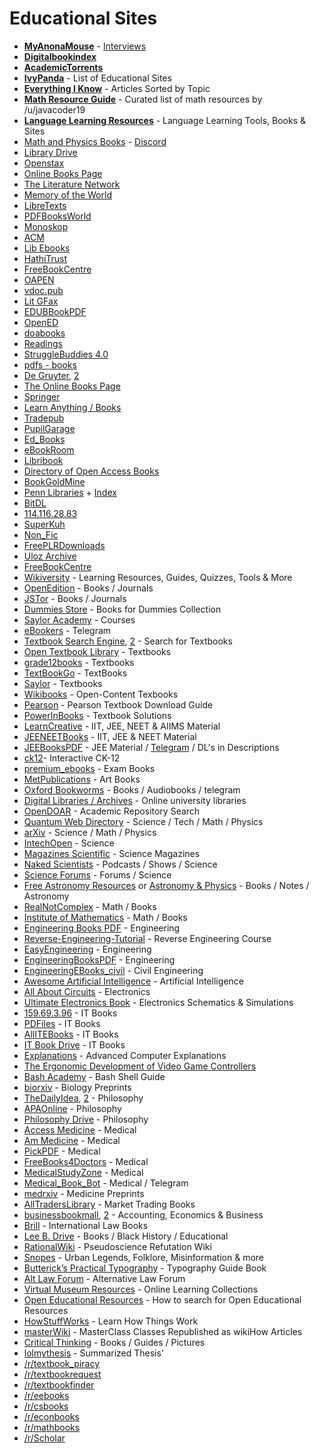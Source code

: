 # Educational Sites

-   **[MyAnonaMouse](https://www.myanonamouse.net/)** - [Interviews](https://www.myanonamouse.net/inviteapp.php)
-   **[Digitalbookindex](http://www.digitalbookindex.org)**
-   **[AcademicTorrents](https://academictorrents.com/)**
-   **[IvyPanda](https://ivypanda.com/blog/1000-open-textbooks-and-learning-resources-for-all-subjects/)** - List of Educational Sites
-   **[Everything I Know](https://wiki.nikiv.dev/)** - Articles Sorted by Topic
-   **[Math Resource Guide](https://free-math-resources.netlify.app/)** - Curated list of math resources by /u/javacoder19
-   **[Language Learning Resources](https://www.reddit.com/r/FREEMEDIAHECKYEAH/wiki/tools-misc#wiki_.25B7_language_learning)** - Language Learning Tools, Books & Sites
-   [Math and Physics Books](https://www.reddit.com/r/FREEMEDIAHECKYEAH/wiki/base64#wiki_math_and_physics_books) - [Discord](https://discord.gg/v23hTtx)
-   [Library Drive](https://www.reddit.com/r/FREEMEDIAHECKYEAH/wiki/base64#wiki_library_drive)
-   [Openstax](https://openstax.org/)
-   [Online Books Page](https://onlinebooks.library.upenn.edu/)
-   [The Literature Network](http://www.online-literature.com/)
-   [Memory of the World](https://library.memoryoftheworld.org/#/books/)
-   [LibreTexts](https://libretexts.org/)
-   [PDFBooksWorld](https://www.pdfbooksworld.com/)
-   [Monoskop](https://monoskop.org/log/)
-   [ACM](https://dl.acm.org/)
-   [Lib Ebooks](https://lib-ebooks.com/)
-   [HathiTrust](https://www.hathitrust.org/)
-   [FreeBookCentre](https://freebookcentre.net/)
-   [OAPEN](https://oapen.org/)
-   [vdoc.pub](https://vdoc.pub/)
-   [Lit GFax](https://lit.gfax.ch/)
-   [EDUBBookPDF](https://edubookpdf.com/)
-   [OpenED](https://open.bccampus.ca/)
-   [doabooks](https://doabooks.org/)
-   [Readings](https://www.reddit.com/r/FREEMEDIAHECKYEAH/wiki/base64#wiki_readings)
-   [StruggleBuddies 4.0](https://www.reddit.com/r/FREEMEDIAHECKYEAH/wiki/base64#wiki_strugglebuddies_4.0)
-   [pdfs - books](https://www.reddit.com/r/FREEMEDIAHECKYEAH/wiki/base64#wiki_pdfs_-_books)
-   [De Gruyter](https://www.degruyter.com/browse?submittedFilterId=by-type&access_4=open&pageSize=10&sort=datedescending&type_5=book), [2](https://www.degruyter.com/page/2045)
-   [The Online Books Page](https://onlinebooks.library.upenn.edu/search.html)
-   [Springer](https://link.springer.com/search?showAll=false&query=&facet-content-type=%22Book%22)
-   [Learn Anything / Books](https://github.com/learn-anything/books)
-   [Tradepub](https://knowfree.tradepub.com/)
-   [PupilGarage](http://www.pupilgarage.com/)
-   [Ed_Books](https://t.me/Ed_Books)
-   [eBookRoom](https://t.me/eBookRoom)
-   [Libribook](https://libribook.com/)
-   [Directory of Open Access Books](https://www.doabooks.org/)
-   [BookGoldMine](https://www.bookgoldmine.com/)
-   [Penn Libraries](http://digital.library.upenn.edu/) + [Index](http://digital.library.upenn.edu/books/)
-   [BitDL](https://www.reddit.com/r/FREEMEDIAHECKYEAH/wiki/base64#wiki_bitdl)
-   [114.116.28.83](https://www.reddit.com/r/FREEMEDIAHECKYEAH/wiki/base64#wiki_114.116.28.83)
-   [SuperKuh](http://erewhon.superkuh.com/library/)
-   [Non_Fic](https://vk.com/non_fic)
-   [FreePLRDownloads](https://freeplrdownloads.com/)
-   [Uloz Archive](https://www.reddit.com/r/FREEMEDIAHECKYEAH/wiki/base64#wiki_uloz_archive)
-   [FreeBookCentre](http://www.freebookcentre.net/)
-   [Wikiversity](https://www.wikiversity.org/) - Learning Resources, Guides, Quizzes, Tools & More
-   [OpenEdition](https://www.openedition.org/) - Books / Journals
-   [JSTor](https://www.jstor.org/) - Books / Journals
-   [Dummies Store](https://t.me/dummiesbook) - Books for Dummies Collection
-   [Saylor Academy](https://learn.saylor.org/) - Courses
-   [eBookers](https://t.me/ebookers) - Telegram
-   [Textbook Search Engine](https://cse.google.com/cse/publicurl?cx=011394183039475424659:5bfyqg89ers), [2](https://cse.google.com/cse?cx=001639227550064093264:dznewka3cca) - Search for Textbooks
-   [Open Textbook Library](https://open.umn.edu/opentextbooks/) - Textbooks
-   [grade12books](https://t.me/grade12books) - Textbooks
-   [TextBookGo](http://textbookgo.com/) - TextBooks
-   [Saylor](https://www.saylor.org/books/) - Textbooks
-   [Wikibooks](https://en.wikibooks.org/) - Open-Content Texbooks
-   [Pearson](https://redd.it/smm6ib) - Pearson Textbook Download Guide
-   [PowerInBooks](https://powerinbooks.xyz/temp/) - Textbook Solutions
-   [LearnCreative](https://learncreative.net/) - IIT, JEE, NEET & AIIMS Material
-   [JEENEETBooks](https://www.jeeneetbooks.in/) - IIT, JEE & NEET Material
-   [JEEBooksPDF](https://m.youtube.com/c/JEEBooksPDF) - JEE Material / [Telegram](https://telegram.me/jeebookspdf) / DL's in Descriptions
-   [ck12](https://www.ck12.org/)- Interactive CK-12
-   [premium_ebooks](https://t.me/premium_ebooks) - Exam Books
-   [MetPublications](https://www.metmuseum.org/art/metpublications/titles-with-full-text-online) - Art Books
-   [Oxford Bookworms](https://t.me/OxfordBookworms) - Books / Audiobooks / telegram
-   [Digital Libraries / Archives](https://oedb.org/ilibrarian/250-plus-killer-digital-libraries-and-archives/) - Online university libraries
-   [OpenDOAR](https://v2.sherpa.ac.uk/opendoar/) - Academic Repository Search
-   [Quantum Web Directory](https://qntm2017.github.io/qntm/OV.html) - Science / Tech / Math / Physics
-   [arXiv](https://arxiv.org/) - Science / Math / Physics
-   [IntechOpen](https://www.intechopen.com/) - Science
-   [Magazines Scientific](http://scientificmagazines.top/) - Science Magazines
-   [Naked Scientists](https://www.thenakedscientists.com/) - Podcasts / Shows / Science
-   [Science Forums](https://www.scienceforums.net/) - Forums / Science
-   [Free Astronomy Resources](https://er-cryptid.tumblr.com/post/176809097526/free-astronomy-resources) or [Astronomy & Physics](https://www.reddit.com/r/FREEMEDIAHECKYEAH/wiki/base64#wiki_astronomy_.26amp.3B_physics) - Books / Notes / Astronomy
-   [RealNotComplex](https://realnotcomplex.com/) - Math / Books
-   [Institute of Mathematics](https://aimath.org/textbooks/) - Math / Books
-   [Engineering Books PDF](https://engineeringbookspdf.com/) - Engineering
-   [Reverse-Engineering-Tutorial](https://github.com/mytechnotalent/Reverse-Engineering-Tutorial) - Reverse Engineering Course
-   [EasyEngineering](https://easyengineering.net/) - Engineering
-   [EngineeringBooksPDF](https://www.engineeringbookspdf.com/) - Engineering
-   [EngineeringEBooks_civil](https://t.me/EngineeringEBooks_civil) - Civil Engineering
-   [Awesome Artificial Intelligence](https://github.com/owainlewis/awesome-artificial-intelligence#free-content) - Artificial Intelligence
-   [All About Circuits](https://www.allaboutcircuits.com/education/) - Electronics
-   [Ultimate Electronics Book](https://ultimateelectronicsbook.com/) - Electronics Schematics & Simulations
-   [159.69.3.96](https://www.reddit.com/r/FREEMEDIAHECKYEAH/wiki/base64#wiki_159.69.3.96) - IT Books
-   [PDFiles](https://www.pdfiles.net/) - IT Books
-   [AllITEBooks](https://allitebook.xyz/) - IT Books
-   [IT Book Drive](https://www.reddit.com/r/FREEMEDIAHECKYEAH/wiki/base64#wiki_it_books_drive) - IT Books
-   [Explanations](https://magcius.github.io/xplain/article/) - Advanced Computer Explanations
-   [The Ergonomic Development of Video Game Controllers](https://www.longdom.org/open-access/the-ergonomic-development-of-video-game-controllers-2165-7556-1000209.pdf)
-   [Bash Academy](https://guide.bash.academy/) - Bash Shell Guide
-   [biorxiv](https://www.biorxiv.org/) - Biology Preprints
-   [TheDailyIdea](https://thedailyidea.org/reading-lists), [2](https://thedailyidea.org/philosophy-syllabi-collection/) - Philosophy
-   [APAOnline](https://www.apaonline.org/) - Philosophy
-   [Philosophy Drive](https://www.reddit.com/r/FREEMEDIAHECKYEAH/wiki/base64#wiki_philosophy_drive) - Philosophy
-   [Access Medicine](https://accessmedicine.mhmedical.com/books.aspx?view=library) - Medical
-   [Am Medicine](https://am-medicine.com/) - Medical
-   [PickPDF](https://pickpdfs.com/) - Medical
-   [FreeBooks4Doctors](http://freebooks4doctors.com/) - Medical
-   [MedicalStudyZone](https://medicalstudyzone.com/) - Medical
-   [Medical_Book_Bot](https://t.me/Medical_Book_Bot) - Medical / Telegram
-   [medrxiv](https://www.medrxiv.org/) - Medicine Preprints
-   [AllTradersLibrary](https://t.me/alltradersLibrary) - Market Trading Books
-   [businessbookmall](http://www.businessbookmall.com/), [2](http://www.textbooksfree.org/) - Accounting, Economics & Business
-   [Brill](https://brill.com/) - International Law Books
-   [Lee B. Drive](https://www.reddit.com/r/FREEMEDIAHECKYEAH/wiki/base64#wiki_lee_b._drive) - Books / Black History / Educational
-   [RationalWiki](https://rationalwiki.org/) - Pseudoscience Refutation Wiki
-   [Snopes](https://www.snopes.com/) - Urban Legends, Folklore, Misinformation & more
-   [Butterick’s Practical Typography](https://practicaltypography.com/) - Typography Guide Book
-   [Alt Law Forum](https://altlawforum.org/) - Alternative Law Forum
-   [Virtual Museum Resources](https://mcn.edu/a-guide-to-virtual-museum-resources/) - Online Learning Collections
-   [Open Educational Resources](https://cdn-infographic.pressidium.com/wp-content/uploads/How-to-Search-for-Open-Educational-Resources-Infographic.jpg) - How to search for Open Educational Resources
-   [HowStuffWorks](https://www.howstuffworks.com/) - Learn How Things Work
-   [masterWiki](https://masterwiki.how/) - MasterClass Classes Republished as wikiHow Articles
-   [Critical Thinking](https://www.reddit.com/r/FREEMEDIAHECKYEAH/wiki/base64#wiki_critical_thinking) - Books / Guides / Pictures
-   [lolmythesis](https://lolmythesis.com/) - Summarized Thesis'
-   [/r/textbook_piracy](https://reddit.com/r/textbook_piracy)
-   [/r/textbookrequest](https://reddit.com/r/textbookrequest)
-   [/r/textbookfinder](https://reddit.com/r/textbookfinder)
-   [/r/eebooks](https://reddit.com/r/eebooks/)
-   [/r/csbooks](https://reddit.com/r/csbooks)
-   [/r/econbooks](https://reddit.com/r/econbooks)
-   [/r/mathbooks](https://reddit.com/r/mathbooks)
-   [/r/Scholar](https://reddit.com/r/Scholar)
